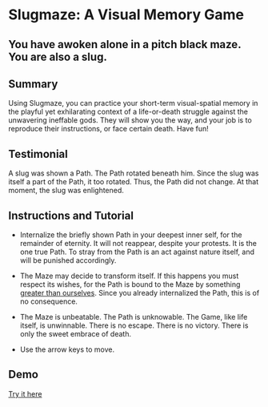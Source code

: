 # Slugmaze: A Visual Memory Game #

## You have awoken alone in a pitch black maze. You are also a slug. ##

## Summary ##
  Using Slugmaze, you can practice your short-term visual-spatial memory in the
  playful yet exhilarating context of a life-or-death struggle against the
  unwavering ineffable gods. They will show you the way, and your job
  is to reproduce their instructions, or face certain death. Have fun!

## Testimonial ##
  A slug was shown a Path. The Path rotated beneath him. Since the slug was
  itself a part of the Path, it too rotated. Thus, the Path did not change. At
  that moment, the slug was enlightened.

## Instructions and Tutorial ##
  * Internalize the briefly shown Path in your deepest inner self, for the
  remainder of eternity. It will not reappear, despite your protests. It is the
  one true Path. To stray from the Path is an act against nature itself, and
  will be punished accordingly.

  * The Maze may decide to transform itself. If this happens you must respect its
  wishes, for the Path is bound to the Maze by something
  [greater than ourselves](https://en.wikipedia.org/wiki/Affine_transformation).
  Since you already internalized the Path, this is of no consequence.

  * The Maze is unbeatable. The Path is unknowable. The Game, like life itself,
    is unwinnable. There is no escape. There is no victory. There is only the
    sweet embrace of death.

  * Use the arrow keys to move.

## Demo ##
  [Try it here](http://slugmaze.herokuapp.com/)
